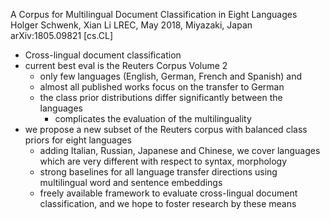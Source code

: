 A Corpus for Multilingual Document Classification in Eight Languages
Holger Schwenk, Xian Li
LREC, May 2018, Miyazaki, Japan arXiv:1805.09821 [cs.CL]

* Cross-lingual document classification
* current best eval is the Reuters Corpus Volume 2
  * only few languages (English, German, French and Spanish) and
  * almost all published works focus on the transfer to German
  * the class prior distributions differ significantly between the languages
    * complicates the evaluation of the multilinguality
* we propose a new subset of the Reuters corpus
  with balanced class priors for eight languages
  * adding Italian, Russian, Japanese and Chinese, we cover languages which are
    very different with respect to syntax, morphology
  * strong baselines for all language transfer directions using multilingual
    word and sentence embeddings
  * freely available framework to evaluate cross-lingual document
    classification, and we hope to foster research by these means
